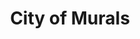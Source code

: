---
pid: pt80
title: City of Murals
location_transcription: Center City
coordinates: "[-75.164433728198, 39.952483994748]"
zipcode: '14760'
gen_neighborhood: 
neighborhood: 
outside_phl: 'Olean NY '
age: '82'
age_range: 70+
instagram: 
image_file_name: pt_80.jpg
proposal_transcription: Feature Common Thread and other well known murals in montage
topic: 
topic_summary: 0, 0
type: Other No Form
keywords_other: 
credit: T. Fash
image_labels: 
twitter: 
facebook: 
permalink: "/monuments/pt80/"
layout: item-page
---